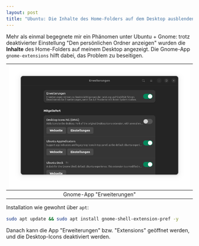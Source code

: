 ```yaml
---
layout: post
title: "Ubuntu: Die Inhalte des Home-Folders auf dem Desktop ausblenden"
---
```


Mehr als einmal begegnete mir ein Phänomen unter Ubuntu + Gnome: trotz deaktivierter Einstellung "Den persönlichen Ordner anzeigen" wurden die **Inhalte** des Home-Folders auf meinem Desktop angezeigt. Die Gnome-App `gnome-extensions` hilft dabei, das Problem zu beseitigen.

|![](/assets/images/gnome-shell-extensions.png)|
|:-:|
|Gnome-App "Erweiterungen"|

Installation wie gewohnt über `apt`:

```bash
sudo apt update && sudo apt install gnome-shell-extension-pref -y
```

Danach kann die App "Erweiterungen" bzw. "Extensions" geöffnet werden, und die Desktop-Icons deaktiviert werden.
